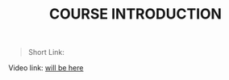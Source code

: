 <h1 align="center"> COURSE INTRODUCTION </h1>
    <br>

<blockquote>
    <p>
        Short Link: 
    </p>
</blockquote>
<p>
Video link: <a href='#'> will be here</a>
</p>
